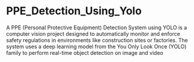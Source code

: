 # PPE_Detection_Using_Yolo
A PPE (Personal Protective Equipment) Detection System using YOLO is a computer vision project designed to automatically monitor and enforce safety regulations in environments like construction sites or factories. The system uses a deep learning model from the You Only Look Once (YOLO) family to perform real-time object detection on image and video
